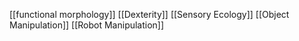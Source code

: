 [[functional morphology]]
[[Dexterity]]
[[Sensory Ecology]]
[[Object Manipulation]]
[[Robot Manipulation]]
